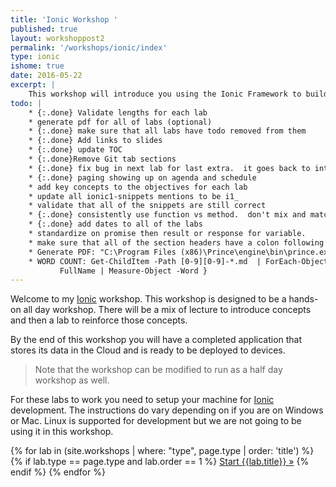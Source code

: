```yaml
---
title: 'Ionic Workshop '
published: true
layout: workshoppost2
permalink: '/workshops/ionic/index'
type: ionic
ishome: true
date: 2016-05-22
excerpt: |
    This workshop will introduce you using the Ionic Framework to build a hybrid mobile application that you can release through the Apple, Google and Microsoft stores.  The workshop will be a mix of lecture to introduce concepts and then a lab to reinforce those concepts.   By the end of this workshop you will have a completed application that stores its data in the Cloud and is ready to be deployed to devices.
todo: |
    * {:.done} Validate lengths for each lab
    * generate pdf for all of labs (optional)
    * {:.done} make sure that all labs have todo removed from them
    * {:.done} Add links to slides
    * {:.done} update TOC
    * {:.done}Remove Git tab sections
    * {:.done} fix bug in next lab for last extra.  it goes back to intro page.
    * {:.done} paging showing up on agenda and schedule
    * add key concepts to the objectives for each lab
    * update all ionic1-snippets mentions to be i1_
    * validate that all of the snippets are still correct
    * {:.done} consistently use function vs method.  don't mix and match when talking about javascript functions
    * {:.done} add dates to all of the labs
    * standardize on promise then result or response for variable.
    * make sure that all of the section headers have a colon following the numbers.
    * Generate PDF: "C:\Program Files (x86)\Prince\engine\bin\prince.exe" --javascript --input-list=../../.. /_workshops/ionic/FileList.txt -o ionic-ws.pdf --media=print --style=http://localhost:4000 /workshop.css --style=http:///maxcdn.bootstrapcdn.com/font-awesome/4.2.0/css/font-awesome. min.css
    * WORD COUNT: Get-ChildItem -Path [0-9][0-9]-*.md  | ForEach-Object { Get-Content $_.
           FullName | Measure-Object -Word }
---
```


Welcome to my [Ionic](http://ionicframework.com) workshop.  This workshop is designed to be a hands-on all day workshop.  There will be a mix of lecture to introduce concepts and then a lab to reinforce those concepts.

  By the end of this workshop you will have a completed application that stores its data in the Cloud and is ready to be deployed to devices.

> Note that the workshop can be modified to run as a half day workshop as well.

For these labs to work you need to setup your machine for [Ionic](http://ionicframework.com) development.  The instructions do vary depending on if you are on Windows or Mac.  Linux is supported for development but we are not going to be using it in this workshop.

<div class="more-link">
<p>

{% for lab in (site.workshops | where: "type", page.type | order: 'title') %}
{% if lab.type == page.type and lab.order == 1 %}
<a href="{{lab.url}}">Start {{lab.title}} &raquo;</a>
{% endif %}
{% endfor %}
</p>
</div>
